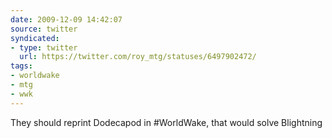 ```yaml
---
date: 2009-12-09 14:42:07
source: twitter
syndicated:
- type: twitter
  url: https://twitter.com/roy_mtg/statuses/6497902472/
tags:
- worldwake
- mtg
- wwk
---
```


They should reprint Dodecapod in #WorldWake, that would solve Blightning